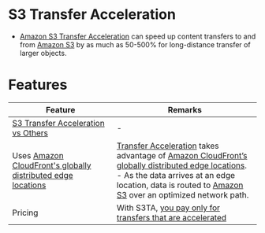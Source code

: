 # S3 Transfer Acceleration
- [Amazon S3 Transfer Acceleration](https://aws.amazon.com/s3/transfer-acceleration/) can speed up content transfers to and from [Amazon S3](../../6_FileStorages/3_S3ObjectStorage/Readme.md) by as much as 50-500% for long-distance transfer of larger objects.

# Features

| Feature                                                                             | Remarks                                                                                                                                                                                                                                                                                                           |
|-------------------------------------------------------------------------------------|-------------------------------------------------------------------------------------------------------------------------------------------------------------------------------------------------------------------------------------------------------------------------------------------------------------------|
| [S3 Transfer Acceleration vs Others](AmazonCloudfrontVsGlobalAccelerator.md)        | -                                                                                                                                                                                                                                                                                                                 |
| Uses [Amazon CloudFront's globally distributed edge locations](AmazonCloudFront.md) | [Transfer Acceleration](AmazonCloudFront.md) takes advantage of [Amazon CloudFront’s globally distributed edge locations](AmazonCloudFront.md).<br/>- As the data arrives at an edge location, data is routed to [Amazon S3](../../6_FileStorages/3_S3ObjectStorage/Readme.md) over an optimized network path. |
| Pricing                                                                             | With S3TA, [you pay only for transfers that are accelerated](https://aws.amazon.com/s3/transfer-acceleration/)                                                                                                                                                                                                    |

